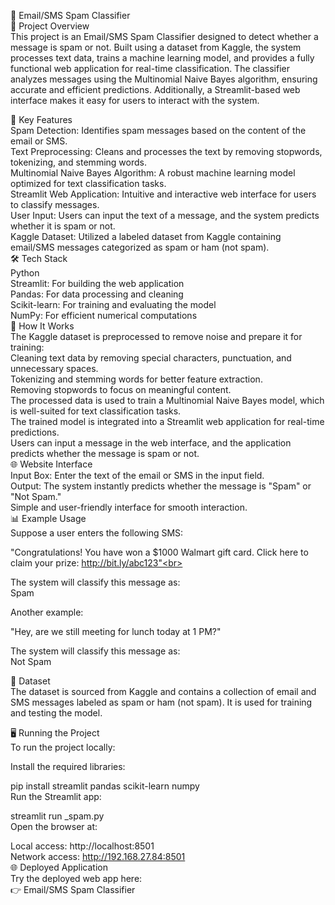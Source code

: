 📧 Email/SMS Spam Classifier <br>
📜 Project Overview<br>
This project is an Email/SMS Spam Classifier designed to detect whether a message is spam or not. Built using a dataset from Kaggle, the system processes text data, trains a machine learning model, and provides a fully functional web application for real-time classification. The classifier analyzes messages using the Multinomial Naive Bayes algorithm, ensuring accurate and efficient predictions. Additionally, a Streamlit-based web interface makes it easy for users to interact with the system.<br>

🔧 Key Features<br>
Spam Detection: Identifies spam messages based on the content of the email or SMS.<br>
Text Preprocessing: Cleans and processes the text by removing stopwords, tokenizing, and stemming words.<br>
Multinomial Naive Bayes Algorithm: A robust machine learning model optimized for text classification tasks.<br>
Streamlit Web Application: Intuitive and interactive web interface for users to classify messages.<br>
User Input: Users can input the text of a message, and the system predicts whether it is spam or not.<br>
Kaggle Dataset: Utilized a labeled dataset from Kaggle containing email/SMS messages categorized as spam or ham (not spam).<br>
🛠️ Tech Stack<br>
Python<br>
Streamlit: For building the web application<br>
Pandas: For data processing and cleaning<br>
Scikit-learn: For training and evaluating the model<br>
NumPy: For efficient numerical computations<br>
🚀 How It Works<br>
The Kaggle dataset is preprocessed to remove noise and prepare it for training:<br>
Cleaning text data by removing special characters, punctuation, and unnecessary spaces.<br>
Tokenizing and stemming words for better feature extraction.<br>
Removing stopwords to focus on meaningful content.<br>
The processed data is used to train a Multinomial Naive Bayes model, which is well-suited for text classification tasks.<br>
The trained model is integrated into a Streamlit web application for real-time predictions.<br>
Users can input a message in the web interface, and the application predicts whether the message is spam or not.<br>
🌐 Website Interface<br>
Input Box: Enter the text of the email or SMS in the input field.<br>
Output: The system instantly predicts whether the message is "Spam" or "Not Spam."<br>
Simple and user-friendly interface for smooth interaction.<br>
📊 Example Usage<br>
Suppose a user enters the following SMS:<br>

"Congratulations! You have won a $1000 Walmart gift card. Click here to claim your prize: http://bit.ly/abc123"<br>

The system will classify this message as:<br>
Spam<br>

Another example:<br>

"Hey, are we still meeting for lunch today at 1 PM?"<br>

The system will classify this message as:<br>
Not Spam<br>

💾 Dataset<br>
The dataset is sourced from Kaggle and contains a collection of email and SMS messages labeled as spam or ham (not spam). It is used for training and testing the model.<br>

🖥️ Running the Project<br>
To run the project locally:<br>

Install the required libraries:<br>



pip install streamlit pandas scikit-learn numpy <br> 
Run the Streamlit app:<br>


streamlit run _spam.py  <br>
Open the browser at:<br>

Local access: http://localhost:8501<br>
Network access: http://192.168.27.84:8501<br>
🌐 Deployed Application<br>
Try the deployed web app here:<br>
👉 Email/SMS Spam Classifier
 
